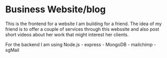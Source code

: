 # Business Website/blog

This is the frontend for a website I am building for a friend. The idea of my friend is to offer a couple of services through this webssite and also post short videos about her work that might interest her clients.

For the backend I am using Node.js - express - MongoDB - mailchimp -sgMail

